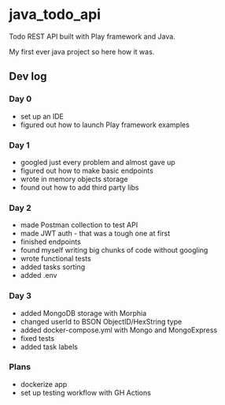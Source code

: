 # java_todo_api

Todo REST API built with Play framework and Java.

My first ever java project so here how it was.

## Dev log

### Day 0

* set up an IDE
* figured out how to launch Play framework examples

### Day 1

* googled just every problem and almost gave up
* figured out how to make basic endpoints
* wrote in memory objects storage
* found out how to add third party libs

### Day 2

* made Postman collection to test API
* made JWT auth - that was a tough one at first
* finished endpoints
* found myself writing big chunks of code without googling
* wrote functional tests
* added tasks sorting
* added .env 

### Day 3

* added MongoDB storage with Morphia
* changed userId to BSON ObjectID/HexString type 
* added docker-compose.yml with Mongo and MongoExpress
* fixed tests
* added task labels


### Plans

* dockerize app
* set up testing workflow with GH Actions
